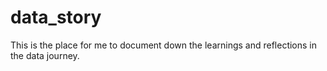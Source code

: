 # data_story
This is the place for me to document down the learnings and reflections in the data journey.
